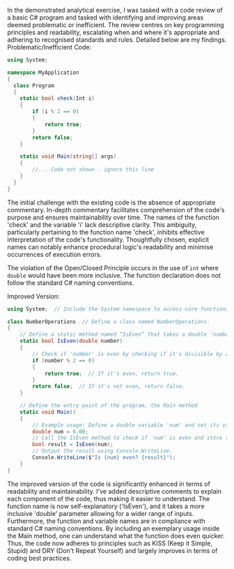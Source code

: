 In the demonstrated analytical exercise, I was tasked with a code review of a basic C# program and tasked with identifying and improving areas deemed problematic or inefficient. The review centres on key programming principles and readability, escalating when and where it's appropriate and adhering to recognised standards and rules. Detailed below are my findings.
Problematic/Inefficient Code:

```csharp
using System;

namespace MyApplication
{
  class Program
  {
    static bool check(Int i) 
    {
        if (i % 2 == 0)
        {
            return true;
        }
        return false;
    }

    static void Main(string[] args)
    {
        //... Code not shown - ignore this line
    }  
  }
}
```

The initial challenge with the existing code is the absence of appropriate commentary. In-depth commentary facilitates comprehension of the code's purpose and ensures maintainability over time. The names of the function 'check' and the variable 'i' lack descriptive clarity. This ambiguity, particularly pertaining to the function name 'check', inhibits effective interpretation of the code's functionality. Thoughtfully chosen, explicit names can notably enhance procedural logic's readability and minimise occurrences of execution errors.

The violation of the Open/Closed Principle occurs in the use of `int` where `double` would have been more inclusive. The function declaration does not follow the standard C# naming conventions. 

Improved Version:

```csharp
using System;  // Include the System namespace to access core functionality.

class NumberOperations  // Define a class named NumberOperations.
{
    // Define a static method named “IsEven” that takes a double 'number' as parameter and returns a boolean
    static bool IsEven(double number) 
    {
        // Check if 'number' is even by checking if it's divisible by 2 with no remainder.
        if (number % 2 == 0)  
        {
            return true;  // If it's even, return true.
        }
        return false;  // If it's not even, return false.
    }

    // Define the entry point of the program, the Main method
    static void Main()
    {
        // Example usage: Define a double variable 'num' and set its value to 6. 
        double num = 6.00;  
        // Call the IsEven method to check if 'num' is even and store the result in 'result'.
        bool result = IsEven(num);  
        // Output the result using Console.WriteLine.
        Console.WriteLine($"Is {num} even? {result}");  
    }  
}
```
The improved version of the code is significantly enhanced in terms of readability and maintainability. I've added descriptive comments to explain each component of the code, thus making it easier to understand. The function name is now self-explanatory ('IsEven'), and it takes a more inclusive 'double' parameter allowing for a wider range of inputs. Furthermore, the function and variable names are in compliance with standard C# naming conventions. By including an exemplary usage inside the Main method, one can understand what the function does even quicker. Thus, the code now adheres to principles such as KISS (Keep it Simple, Stupid) and DRY (Don't Repeat Yourself) and largely improves in terms of coding best practices.
